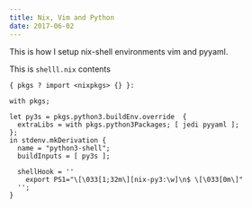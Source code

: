 ```yaml
---
title: Nix, Vim and Python
date: 2017-06-02
---
```


This is how I setup nix-shell environments vim and pyyaml.

This is `shelll.nix` contents

```
{ pkgs ? import <nixpkgs> {} }:

with pkgs;

let py3s = pkgs.python3.buildEnv.override  {
  extraLibs = with pkgs.python3Packages; [ jedi pyyaml ];
};
in stdenv.mkDerivation {
  name = "python3-shell";
  buildInputs = [ py3s ];

  shellHook = ''
    export PS1="\[\033[1;32m\][nix-py3:\w]\n$ \[\033[0m\]"
  '';
}
```
